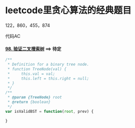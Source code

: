 # leetcode里贪心算法的经典题目



122，860，455，874



代码AC



#### [98. 验证二叉搜索树](https://leetcode-cn.com/problems/validate-binary-search-tree/)   ==> 待定

```javascript
/**
 * Definition for a binary tree node.
 * function TreeNode(val) {
 *     this.val = val;
 *     this.left = this.right = null;
 * }
 */
/**
 * @param {TreeNode} root
 * @return {boolean}
 */
var isValidBST = function(root, prev) {
	
}
```

